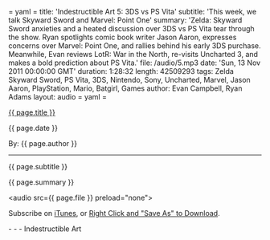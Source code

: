 = yaml =
title: 'Indestructible Art 5: 3DS vs PS Vita'
subtitle: 'This week, we talk Skyward Sword and Marvel: Point One'
summary: 'Zelda: Skyward Sword anxieties and a heated discussion over 3DS vs PS Vita tear through the show. Ryan spotlights comic book writer Jason Aaron, expresses concerns over Marvel: Point One, and rallies behind his early 3DS purchase. Meanwhile, Evan reviews LotR: War in the North, re-visits Uncharted 3, and makes a bold prediction about PS Vita.'
file: /audio/5.mp3
date: 'Sun, 13 Nov 2011 00:00:00 GMT'
duration: 1:28:32
length: 42509293
tags: Zelda Skyward Sword, PS Vita, 3DS, Nintendo, Sony, Uncharted, Marvel, Jason Aaron, PlayStation, Mario, Batgirl, Games
author: Evan Campbell, Ryan Adams
layout: audio
= yaml =

<a href="{{page.url}}" class='postTitleLink'><p class='postTitle'>{{ page.title }}</p></a>
<p class='postPublished'>{{ page.date }}</p>
<p class='postAuthor'>By: {{ page.author }}</p>
<hr>
<p class='podcastSummary'>{{ page.subtitle }}</p>

<p class='podcastSummary'>{{ page.summary }}</p>

<audio src={{ page.file }} preload="none"></audio>
<p class='subLinks'>Subscribe on <a href='http://bit.ly/iapodcast'>iTunes</a>, or <a href={{ page.file }}>Right Click and "Save As" to Download</a>.</p>
- - -
Indestructible Art
